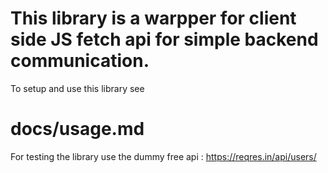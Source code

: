 # This library is a warpper for  client side JS fetch api for simple backend communication.


To setup and use this library see <h1>docs/usage.md</h1>


For testing the library use the dummy free api : https://reqres.in/api/users/